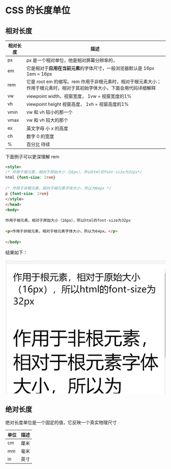 # CSS 的长度单位
## 相对长度    

| 相对长度 | 描述 |
| --- | --- |
| px | px 是一个相对单位，他是相对屏幕分辨率的，|
| em | 它是相对于**应用在当前元素**的字体尺寸，一般浏览器默认是 16px 1em = 16px|
| rem | 它是 root em 的缩写。rem 作用于非根元素时，相对于根元素大小；作用于根元素时，相对于其初始字体大小，下面会用代码详细解释|
| vw | viewpoint width，视窗宽度， 1vw = 视窗宽度的1% |
| vh | viewpoint height 视窗高度， 1vh = 视窗高度的1% |
| vmin | vw 和 vh 较小的那一个 |
| vmax | vw 和 vh 较大的那个 |
| ex | 英文字母 小 x 的高度 |
| ch | 数字 0 的宽度 |
| % | 百分比 待续 |    

下面例子可以更深理解 rem 

```html
<style>
/* 作用于根元素，相对于原始大小（16px），所以html的font-size为32px*/
html {font-size: 2rem}

/* 作用于非根元素，相对于根元素字体大小，所以为64px */
p {font-size: 2rem}
</style>
</head>
<body>

作用于根元素，相对于原始大小（16px），所以html的font-size为32px

<p>作用于非根元素，相对于根元素字体大小，所以为64px。</p>

</body>
```

结果如下：

![rem](./assets/rem.jpg)

## 绝对长度

绝对长度单位是一个固定的值，它反映一个真实物理尺寸    

| 单位 | 描述 |
|---|---|
| cm | 厘米 |
| mm | 毫米 |
| in | 英寸 |

